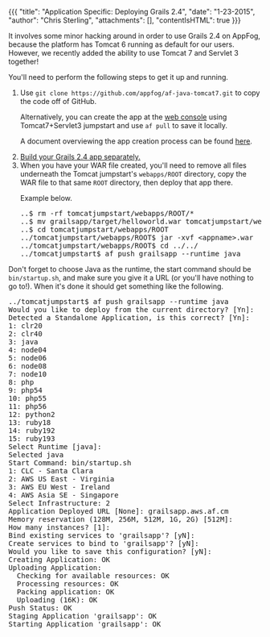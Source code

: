 {{{
  "title": "Application Specific: Deploying Grails 2.4",
  "date": "1-23-2015",
  "author": "Chris Sterling",
  "attachments": [],
  "contentIsHTML": true
}}}


<p>It involves some minor hacking around in order to use Grails 2.4 on AppFog, because the platform has Tomcat 6 running as default for our users. However, we recently added the ability to use Tomcat 7 and Servlet 3 together!</p>
<p>You'll need to perform the following steps to get it up and running.</p>
<ol>
<li>
<p>Use <code>git clone https://github.com/appfog/af-java-tomcat7.git</code> to copy the code off of GitHub.</p>
<p>Alternatively, you can create the app at the <a href="https://console.appfog.com/apps/new">web console</a> using Tomcat7+Servlet3 jumpstart and use <code>af pull</code> to save it locally.</p>
<p>A document overviewing the app creation process can be found <a href="/hc/en-us/articles/202261263">here</a>.</p>
</li>
<li><a href="http://grails.org/doc/latest/guide/gettingStarted.html#requirements">Build your Grails 2.4 app separately.</a></li>
<li>When you have your WAR file created, you'll need to remove all files underneath the Tomcat jumpstart's <code>webapps/ROOT</code> directory, copy the WAR file to that same <code>ROOT</code> directory, then deploy that app there.
<p>Example below.</p>
<pre>..$ rm -rf tomcatjumpstart/webapps/ROOT/*
..$ mv grailsapp/target/helloworld.war tomcatjumpstart/webapps/ROOT
..$ cd tomcatjumpstart/webapps/ROOT
../tomcatjumpstart/webapps/ROOT$ jar -xvf &lt;appname&gt;.war
../tomcatjumpstart/webapps/ROOT$ cd ../../
../tomcatjumpstart$ af push grailsapp --runtime java</pre>
</li>
</ol>
<p>Don't forget to choose Java as the runtime, the start command should be <code>bin/startup.sh</code>, and make sure you give it a URL (or you'll have nothing to go to!). When it's done it should get something like the following.</p>
<pre>../tomcatjumpstart$ af push grailsapp --runtime java
Would you like to deploy from the current directory? [Yn]:
Detected a Standalone Application, is this correct? [Yn]:
1: clr20
2: clr40
3: java
4: node04
5: node06
6: node08
7: node10
8: php
9: php54
10: php55
11: php56
12: python2
13: ruby18
14: ruby192
15: ruby193
Select Runtime [java]:
Selected java
Start Command: bin/startup.sh
1: CLC - Santa Clara
2: AWS US East - Virginia
3: AWS EU West - Ireland
4: AWS Asia SE - Singapore
Select Infrastructure: 2
Application Deployed URL [None]: grailsapp.aws.af.cm
Memory reservation (128M, 256M, 512M, 1G, 2G) [512M]:
How many instances? [1]:
Bind existing services to 'grailsapp'? [yN]:
Create services to bind to 'grailsapp'? [yN]:
Would you like to save this configuration? [yN]:
Creating Application: OK
Uploading Application:
  Checking for available resources: OK
  Processing resources: OK
  Packing application: OK
  Uploading (16K): OK
Push Status: OK
Staging Application 'grailsapp': OK
Starting Application 'grailsapp': OK</pre>
